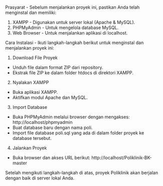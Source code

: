 Prasyarat -
Sebelum menjalankan proyek ini, pastikan Anda telah menginstal dan memiliki:
1. XAMPP - Digunakan untuk server lokal (Apache & MySQL).
2. PHPMyAdmin - Untuk mengelola database MySQL.
3. Web Browser - Untuk menjalankan aplikasi di localhost.
   
Cara Instalasi -
Ikuti langkah-langkah berikut untuk menginstal dan menjalankan proyek ini:
1. Download File Proyek
- Unduh file dalam format ZIP dari repository.
- Ekstrak file ZIP ke dalam folder htdocs di direktori XAMPP.
2. Nyalakan XAMPP
- Buka aplikasi XAMPP.
- Aktifkan modul Apache dan MySQL.
3. Import Database
- Buka PHPMyAdmin melalui browser dengan mengakses: http://localhost/phpmyadmin
- Buat database baru dengan nama poli.
- Import file database poli.sql yang ada di dalam folder proyek ke database tersebut.
4. Jalankan Proyek
- Buka browser dan akses URL berikut: http://localhost/Poliklinik-BK-master
  
Setelah mengikuti langkah-langkah di atas, proyek Poliklinik akan berjalan dengan baik di server lokal Anda.
